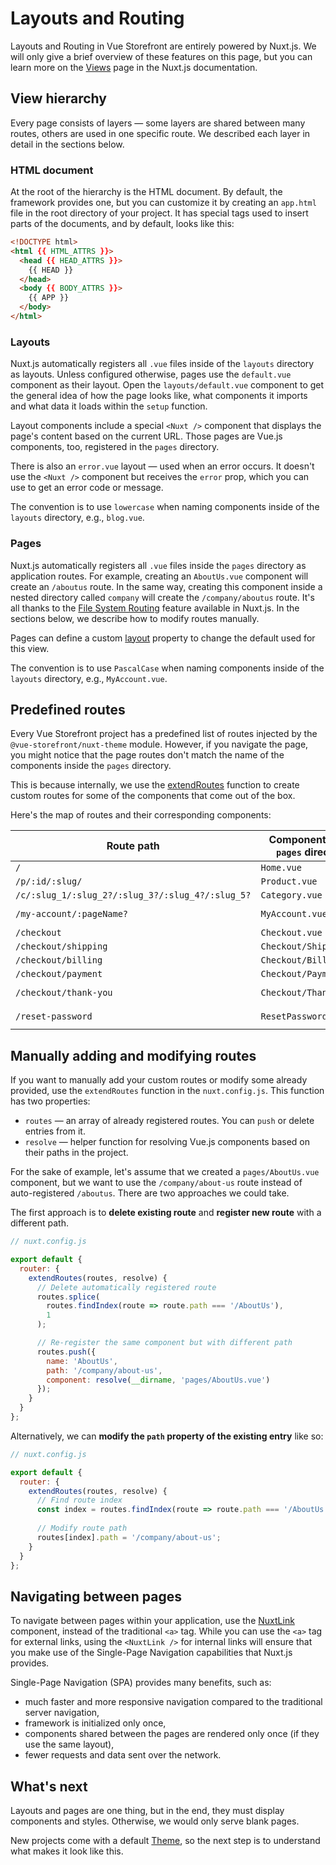 # Layouts and Routing

Layouts and Routing in Vue Storefront are entirely powered by Nuxt.js. We will only give a brief overview of these features on this page, but you can learn more on the [Views](https://nuxtjs.org/docs/concepts/views/) page in the Nuxt.js documentation.

## View hierarchy

Every page consists of layers — some layers are shared between many routes, others are used in one specific route. We described each layer in detail in the sections below.

### HTML document

At the root of the hierarchy is the HTML document. By default, the framework provides one, but you can customize it by creating an `app.html` file in the root directory of your project. It has special tags used to insert parts of the documents, and by default, looks like this:

```html
<!DOCTYPE html>
<html {{ HTML_ATTRS }}>
  <head {{ HEAD_ATTRS }}>
    {{ HEAD }}
  </head>
  <body {{ BODY_ATTRS }}>
    {{ APP }}
  </body>
</html>
```

### Layouts

Nuxt.js automatically registers all `.vue` files inside of the `layouts` directory as layouts. Unless configured otherwise, pages use the `default.vue` component as their layout. Open the `layouts/default.vue` component to get the general idea of how the page looks like, what components it imports and what data it loads within the `setup` function.

Layout components include a special `<Nuxt />` component that displays the page's content based on the current URL. Those pages are Vue.js components, too, registered in the `pages` directory.

There is also an `error.vue` layout — used when an error occurs. It doesn't use the `<Nuxt />` component but receives the `error` prop, which you can use to get an error code or message.

The convention is to use `lowercase` when naming components inside of the `layouts` directory, e.g., `blog.vue`.

### Pages

Nuxt.js automatically registers all `.vue` files inside the `pages` directory as application routes. For example, creating an `AboutUs.vue` component will create an `/aboutus` route. In the same way, creating this component inside a nested directory called `company` will create the `/company/aboutus` route. It's all thanks to the [File System Routing](https://nuxtjs.org/docs/2.x/features/file-system-routing/) feature available in Nuxt.js. In the sections below, we describe how to modify routes manually.

Pages can define a custom [layout](https://nuxtjs.org/docs/directory-structure/pages#layout) property to change the default used for this view.

The convention is to use `PascalCase` when naming components inside of the `layouts` directory, e.g., `MyAccount.vue`.

## Predefined routes

Every Vue Storefront project has a predefined list of routes injected by the `@vue-storefront/nuxt-theme` module. However, if you navigate the page, you might notice that the page routes don't match the name of the components inside the `pages` directory.

This is because internally, we use the [extendRoutes](https://nuxtjs.org/guides/configuration-glossary/configuration-router#extendroutes) function to create custom routes for some of the components that come out of the box.

Here's the map of routes and their corresponding components:

| Route path                                          | Component (in the `pages` directory) | Route name       |
|---------------------------------------------------- | -------------------------------------|------------------|
| `/`                                                 | `Home.vue`                           | `home`           |
| `/p/:id/:slug/`                                     | `Product.vue`                        | `product`        |
| `/c/:slug_1/:slug_2?/:slug_3?/:slug_4?/:slug_5?`    | `Category.vue`                       | `category`       |
| `/my-account/:pageName?`                            | `MyAccount.vue`                      | `my-account`     |
| `/checkout`                                         | `Checkout.vue`                       | `checkout`       |
| `/checkout/shipping`                                | `Checkout/Shipping.vue`              | `shipping`       |
| `/checkout/billing`                                 | `Checkout/Billing.vue`               | `billing`        |
| `/checkout/payment`                                 | `Checkout/Payment.vue`               | `payment`        |
| `/checkout/thank-you`                               | `Checkout/ThankYou.vue`              | `thank-you`      |
| `/reset-password`                                   | `ResetPassword.vue`                  | `reset-password` |

## Manually adding and modifying routes

If you want to manually add your custom routes or modify some already provided, use the `extendRoutes` function in the `nuxt.config.js`. This function has two properties:

* `routes` — an array of already registered routes. You can `push` or delete entries from it.
* `resolve` — helper function for resolving Vue.js components based on their paths in the project.

For the sake of example, let's assume that we created a `pages/AboutUs.vue` component, but we want to use the `/company/about-us` route instead of auto-registered `/aboutus`. There are two approaches we could take.

The first approach is to **delete existing route** and **register new route** with a different path.

```javascript
// nuxt.config.js

export default {
  router: {
    extendRoutes(routes, resolve) {
      // Delete automatically registered route
      routes.splice(
        routes.findIndex(route => route.path === '/AboutUs'),
        1
      );

      // Re-register the same component but with different path
      routes.push({
        name: 'AboutUs',
        path: '/company/about-us',
        component: resolve(__dirname, 'pages/AboutUs.vue')
      });
    }
  }
};
```

Alternatively, we can **modify the `path` property of the existing entry** like so:

```javascript
// nuxt.config.js

export default {
  router: {
    extendRoutes(routes, resolve) {
      // Find route index
      const index = routes.findIndex(route => route.path === '/AboutUs');
      
      // Modify route path
      routes[index].path = '/company/about-us';
    }
  }
};
```

## Navigating between pages

To navigate between pages within your application, use the [NuxtLink](https://nuxtjs.org/docs/features/nuxt-components/#the-nuxtlink-component) component, instead of the traditional `<a>` tag. While you can use the `<a>` tag for external links, using the `<NuxtLink />` for internal links will ensure that you make use of the Single-Page Navigation capabilities that Nuxt.js provides.

Single-Page Navigation (SPA) provides many benefits, such as:

* much faster and more responsive navigation compared to the traditional server navigation,
* framework is initialized only once,
* components shared between the pages are rendered only once (if they use the same layout),
* fewer requests and data sent over the network.

## What's next

Layouts and pages are one thing, but in the end, they must display components and styles. Otherwise, we would only serve blank pages.

New projects come with a default [Theme](./theme.html), so the next step is to understand what makes it look like this.
